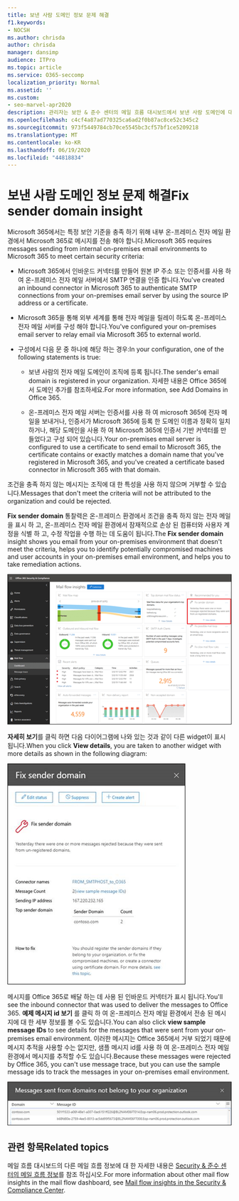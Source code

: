 ```yaml
---
title: 보낸 사람 도메인 정보 문제 해결
f1.keywords:
- NOCSH
ms.author: chrisda
author: chrisda
manager: dansimp
audience: ITPro
ms.topic: article
ms.service: O365-seccomp
localization_priority: Normal
ms.assetid: ''
ms.custom:
- seo-marvel-apr2020
description: 관리자는 보안 & 준수 센터의 메일 흐름 대시보드에서 보낸 사람 도메인에 대 한 정보를 수정 하는 방법에 대해 알아볼 수 있습니다.
ms.openlocfilehash: c4cf4a87ad770325ca6ad2f0b87ac8ce52c345c2
ms.sourcegitcommit: 973f5449784cb70ce5545bc3cf57bf1ce5209218
ms.translationtype: MT
ms.contentlocale: ko-KR
ms.lasthandoff: 06/19/2020
ms.locfileid: "44818834"
---
```

# <a name="fix-sender-domain-insight"></a><span data-ttu-id="9041a-103">보낸 사람 도메인 정보 문제 해결</span><span class="sxs-lookup"><span data-stu-id="9041a-103">Fix sender domain insight</span></span>

<span data-ttu-id="9041a-104">Microsoft 365에서는 특정 보안 기준을 충족 하기 위해 내부 온-프레미스 전자 메일 환경에서 Microsoft 365로 메시지를 전송 해야 합니다.</span><span class="sxs-lookup"><span data-stu-id="9041a-104">Microsoft 365 requires messages sending from internal on-premises email environments to Microsoft 365 to meet certain security criteria:</span></span>

- <span data-ttu-id="9041a-105">Microsoft 365에서 인바운드 커넥터를 만들어 원본 IP 주소 또는 인증서를 사용 하 여 온-프레미스 전자 메일 서버에서 SMTP 연결을 인증 합니다.</span><span class="sxs-lookup"><span data-stu-id="9041a-105">You've created an inbound connector in Microsoft 365 to authenticate SMTP connections from your on-premises email server by using the source IP address or a certificate.</span></span>

- <span data-ttu-id="9041a-106">Microsoft 365을 통해 외부 세계를 통해 전자 메일을 릴레이 하도록 온-프레미스 전자 메일 서버를 구성 해야 합니다.</span><span class="sxs-lookup"><span data-stu-id="9041a-106">You've configured your on-premises email server to relay email via Microsoft 365 to external world.</span></span>

- <span data-ttu-id="9041a-107">구성에서 다음 문 중 하나에 해당 하는 경우:</span><span class="sxs-lookup"><span data-stu-id="9041a-107">In your configuration, one of the following statements is true:</span></span>

  - <span data-ttu-id="9041a-108">보낸 사람의 전자 메일 도메인이 조직에 등록 됩니다.</span><span class="sxs-lookup"><span data-stu-id="9041a-108">The sender's email domain is registered in your organization.</span></span> <span data-ttu-id="9041a-109">자세한 내용은 Office 365에서 도메인 추가를 참조하세요.</span><span class="sxs-lookup"><span data-stu-id="9041a-109">For more information, see Add Domains in Office 365.</span></span>

  - <span data-ttu-id="9041a-110">온-프레미스 전자 메일 서버는 인증서를 사용 하 여 microsoft 365에 전자 메일을 보내거나, 인증서가 Microsoft 365에 등록 한 도메인 이름과 정확히 일치 하거나, 해당 도메인을 사용 하 여 Microsoft 365에 인증서 기반 커넥터를 만들었다고 구성 되어 있습니다.</span><span class="sxs-lookup"><span data-stu-id="9041a-110">Your on-premises email server is configured to use a certificate to send email to Microsoft 365, the certificate contains or exactly matches a domain name that you've registered in Microsoft 365, and you've created a certificate based connector in Microsoft 365 with that domain.</span></span> 

<span data-ttu-id="9041a-111">조건을 충족 하지 않는 메시지는 조직에 대 한 특성을 사용 하지 않으며 거부할 수 있습니다.</span><span class="sxs-lookup"><span data-stu-id="9041a-111">Messages that don't meet the criteria will not be attributed to the organization and could be rejected.</span></span>

<span data-ttu-id="9041a-112">**Fix sender domain** 통찰력은 온-프레미스 환경에서 조건을 충족 하지 않는 전자 메일을 표시 하 고, 온-프레미스 전자 메일 환경에서 잠재적으로 손상 된 컴퓨터와 사용자 계정을 식별 하 고, 수정 작업을 수행 하는 데 도움이 됩니다.</span><span class="sxs-lookup"><span data-stu-id="9041a-112">The **Fix sender domain** insight shows you email from your on-premises environment that doesn't meet the criteria, helps you to identify potentially compromised machines and user accounts in your on-premises email environment, and helps you to take remediation actions.</span></span>

![보안 & 준수 센터의 메일 흐름 대시보드에서 보낸 사람 도메인 통찰력 수정](../../media/sender-domain-insight-selected.png)

<span data-ttu-id="9041a-114">**자세히 보기**를 클릭 하면 다음 다이어그램에 나와 있는 것과 같이 다른 widget이 표시 됩니다.</span><span class="sxs-lookup"><span data-stu-id="9041a-114">When you click **View details**, you are taken to another widget with more details as shown in the following diagram:</span></span>

![보낸 사람 도메인 문제 해결의 세부 정보 위젯](../../media/sender-domain-view-details.png)

<span data-ttu-id="9041a-116">메시지를 Office 365로 배달 하는 데 사용 된 인바운드 커넥터가 표시 됩니다.</span><span class="sxs-lookup"><span data-stu-id="9041a-116">You'll see the inbound connector that was used to deliver the messages to Office 365.</span></span> <span data-ttu-id="9041a-117">**예제 메시지 id 보기** 를 클릭 하 여 온-프레미스 전자 메일 환경에서 전송 된 메시지에 대 한 세부 정보를 볼 수도 있습니다.</span><span class="sxs-lookup"><span data-stu-id="9041a-117">You can also click **view sample message IDs** to see details for the messages that were sent from your on-premises email environment.</span></span> <span data-ttu-id="9041a-118">이러한 메시지는 Office 365에서 거부 되었기 때문에 메시지 추적을 사용할 수는 없지만, 샘플 메시지 id를 사용 하 여 온-프레미스 전자 메일 환경에서 메시지를 추적할 수도 있습니다.</span><span class="sxs-lookup"><span data-stu-id="9041a-118">Because these messages were rejected by Office 365, you can't use message trace, but you can use the sample message ids to track the messages in your on-premises email environment.</span></span>

![보낸 사람 도메인 정보 수정에서 예제 메시지 id 보기](../../media/sender-domain-view-sample-message-ids.png)

## <a name="related-topics"></a><span data-ttu-id="9041a-120">관련 항목</span><span class="sxs-lookup"><span data-stu-id="9041a-120">Related topics</span></span>

<span data-ttu-id="9041a-121">메일 흐름 대시보드의 다른 메일 흐름 정보에 대 한 자세한 내용은 [Security & 준수 센터의 메일 흐름 정보](mail-flow-insights-v2.md)를 참조 하십시오.</span><span class="sxs-lookup"><span data-stu-id="9041a-121">For more information about other mail flow insights in the mail flow dashboard, see [Mail flow insights in the Security & Compliance Center](mail-flow-insights-v2.md).</span></span>
